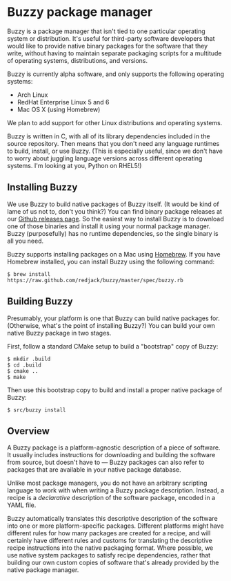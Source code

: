 # Buzzy package manager

Buzzy is a package manager that isn't tied to one particular operating system or
distribution.  It's useful for third-party software developers that would like
to provide native binary packages for the software that they write, without
having to maintain separate packaging scripts for a multitude of operating
systems, distributions, and versions.

Buzzy is currently alpha software, and only supports the following operating
systems:

* Arch Linux
* RedHat Enterprise Linux 5 and 6
* Mac OS X (using Homebrew)

We plan to add support for other Linux distributions and operating systems.

Buzzy is written in C, with all of its library dependencies included in the
source repository.  Then means that you don't need any language runtimes to
build, install, or use Buzzy.  (This is especially useful, since we don't have
to worry about juggling language versions across different operating systems.
I'm looking at you, Python on RHEL5!)


## Installing Buzzy

We use Buzzy to build native packages of Buzzy itself.  (It would be kind of
lame of us not to, don't you think?)  You can find binary package releases at
our [Github releases page](https://github.com/redjack/buzzy/releases/).  So the
easiest way to install Buzzy is to download one of those binaries and install it
using your normal package manager.  Buzzy (purposefully) has no runtime
dependencies, so the single binary is all you need.

Buzzy supports installing packages on a Mac using [Homebrew](http://brew.sh/).
If you have Homebrew installed, you can install Buzzy using the following
command:

    $ brew install https://raw.github.com/redjack/buzzy/master/spec/buzzy.rb


## Building Buzzy

Presumably, your platform is one that Buzzy can build native packages for.
(Otherwise, what's the point of installing Buzzy?)  You can build your own
native Buzzy package in two stages.

First, follow a standard CMake setup to build a "bootstrap" copy of Buzzy:

    $ mkdir .build
    $ cd .build
    $ cmake ..
    $ make

Then use this bootstrap copy to build and install a proper native package of
Buzzy:

    $ src/buzzy install


## Overview

A Buzzy package is a platform-agnostic description of a piece of software.  It
usually includes instructions for downloading and building the software from
source, but doesn't have to — Buzzy packages can also refer to packages that are
available in your native package database.

Unlike most package managers, you do not have an arbitrary scripting language to
work with when writing a Buzzy package description.  Instead, a recipe is a
_declarative_ description of the software package, encoded in a YAML file.

Buzzy automatically translates this descriptive description of the software into
one or more platform-specific packages.  Different platforms might have
different rules for how many packages are created for a recipe, and will
certainly have different rules and customs for translating the descriptive
recipe instructions into the native packaging format.  Where possible, we use
native system packages to satisfy recipe dependencies, rather that building our
own custom copies of software that's already provided by the native package
manager.
